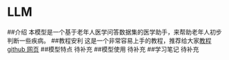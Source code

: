 # LLM
##介绍
本模型是一个基于老年人医学问答数据集的医学助手，来帮助老年人初步判断一些疾病。
##教程安利
这是一个非常容易上手的教程，推荐给大家<a href="https://github.com/InternLM/Tutorial" target="_blank">教程github 网页</a>
##模型特点
待补充
##模型使用
待补充
##学习笔记
待补充

